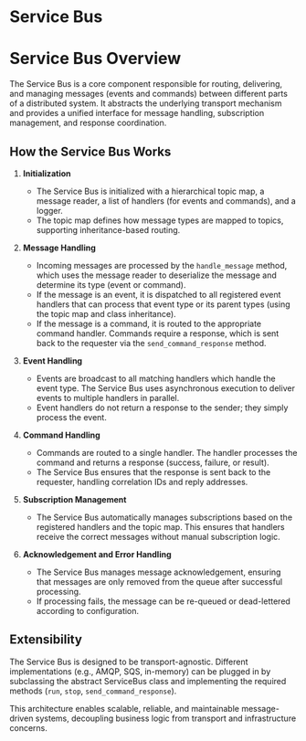 # Service Bus

# Service Bus Overview

The Service Bus is a core component responsible for routing, delivering, and managing messages (events and commands) between different parts of a distributed system. It abstracts the underlying transport mechanism and provides a unified interface for message handling, subscription management, and response coordination.

## How the Service Bus Works

1. **Initialization**
   - The Service Bus is initialized with a hierarchical topic map, a message reader, a list of handlers (for events and commands), and a logger.
   - The topic map defines how message types are mapped to topics, supporting inheritance-based routing.

2. **Message Handling**
   - Incoming messages are processed by the `handle_message` method, which uses the message reader to deserialize the message and determine its type (event or command).
   - If the message is an event, it is dispatched to all registered event handlers that can process that event type or its parent types (using the topic map and class inheritance).
   - If the message is a command, it is routed to the appropriate command handler. Commands require a response, which is sent back to the requester via the `send_command_response` method.

3. **Event Handling**
   - Events are broadcast to all matching handlers which handle the event type. The Service Bus uses asynchronous execution to deliver events to multiple handlers in parallel.
   - Event handlers do not return a response to the sender; they simply process the event.

4. **Command Handling**
   - Commands are routed to a single handler. The handler processes the command and returns a response (success, failure, or result).
   - The Service Bus ensures that the response is sent back to the requester, handling correlation IDs and reply addresses.

5. **Subscription Management**
   - The Service Bus automatically manages subscriptions based on the registered handlers and the topic map. This ensures that handlers receive the correct messages without manual subscription logic.

6. **Acknowledgement and Error Handling**
   - The Service Bus manages message acknowledgement, ensuring that messages are only removed from the queue after successful processing.
   - If processing fails, the message can be re-queued or dead-lettered according to configuration.

## Extensibility

The Service Bus is designed to be transport-agnostic. Different implementations (e.g., AMQP, SQS, in-memory) can be plugged in by subclassing the abstract ServiceBus class and implementing the required methods (`run`, `stop`, `send_command_response`).

This architecture enables scalable, reliable, and maintainable message-driven systems, decoupling business logic from transport and infrastructure concerns.
